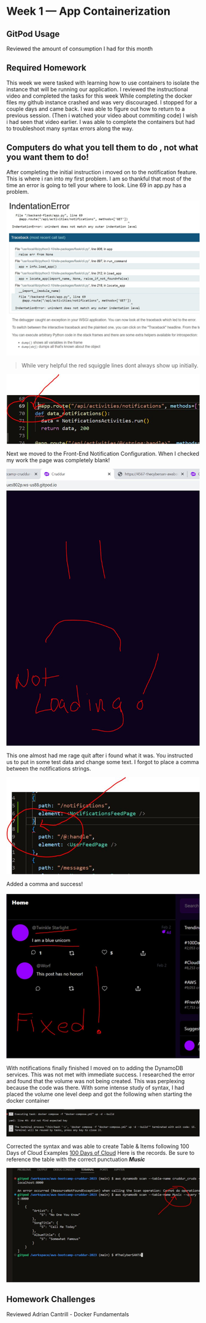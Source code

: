 # Week 1 — App Containerization
## GitPod Usage
Reviewed the amount of consumption I had for this month

## Required Homework
  
This week we were tasked with learning how to use containers to isolate the instance that will be running our application.
I reviewed the instructional video and completed the tasks for this week
While completing the docker files my github instance crashed and was very discouraged. I stopped for a couple days and came back. 
I was able to figure out how to return to a previous session. (Then i watched your video about commiting code) I wish i had seen that video earlier. 
I was able to complete the containers but had to troubleshoot many syntax errors along the way.


## Computers do what you tell them to do , not what you want them to do!

After completing the initial instruction i moved on to the notification feature. This is where i ran into my first problem.
I am so thankful that most of the time an error is going to tell your where to look. Line 69 in app.py has a problem.

![Indentation Error](/journal/assets/apperror.JPG)

> While very helpful the red squiggle lines dont always show up initially.

![Found Error](/journal/assets/apperror2.JPG)

Next we moved to the Front-End Notification Configuration. When I checked my work the page was completely blank!

![CRUDDUR Failure](/journal/assets/apperror4.JPG)

This one almost had me rage quit after i found what it was. You instructed us to put in some test data and change some text. 
I forgot to place a comma between the notifications strings.

![Syntax Hell](/journal/assets/apperror3.JPG)

Added a comma and success!


![Happy Days](/journal/assets/appsuccess.JPG)

With notifications finally finished I moved on to adding the DynamoDB services. 
This was not met with immediate success. I researched the error and found that the volume was not being created.
This was perplexing because the code was there. With some intense study of syntax, I had placed the volume one level deep and got the following when starting the docker container

![Volume Error](/journal/assets/apperror5.JPG)

Corrected the syntax and was able to create Table & Items following 100 Days of Cloud Examples [100 Days of Cloud](https://github.com/100DaysOfCloud/challenge-dynamodb-local)
Here is the records. Be sure to reference the table with the correct punctuation ***Music***

![Table Records](/journal/assets/music.JPG)

## Homework Challenges
Reviewed Adrian Cantrill - Docker Fundamentals


